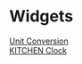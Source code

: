 <!DOCTYPE HTML>
<html>
  <head>
  </head>
  <body>
    <h1>Widgets</h1>
    <a href="https://olivemonsterz.github.io/Widget_Notion/Conversion.html">Unit Conversion</a>
    <br><a href="https://olivemonsterz.github.io/Widget_Notion/KITCHEN Clock.html.html">KITCHEN Clock</a></br>
  </body>
</html>
